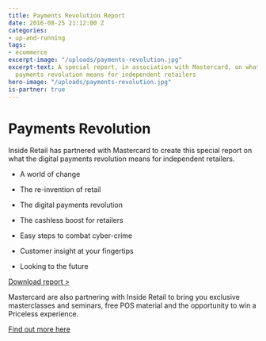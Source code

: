 ```yaml
---
title: Payments Revolution Report
date: 2016-08-25 21:12:00 Z
categories:
- up-and-running
tags:
- ecommerce
excerpt-image: "/uploads/payments-revolution.jpg"
excerpt-text: A special report, in association with Mastercard, on what the digital
  payments revolution means for independent retailers
hero-image: "/uploads/payments-revolution.jpg"
is-partner: true
---
```


# Payments Revolution

Inside Retail has partnered with Mastercard to create this special report on what the digital payments revolution means for independent retailers.

* A world of change

* The re-invention of retail

* The digital payments revolution

* The cashless boost for retailers

* Easy steps to combat cyber-crime

* Customer insight at your fingertips

* Looking to the future

[Download report >](http://www.autumnfair.com/mastercard-partnership)

Mastercard are also partnering with Inside Retail to bring you exclusive masterclasses and seminars, free POS material and the opportunity to win a Priceless experience.

[Find out more here](insideretail.com/partner/mastercard/)